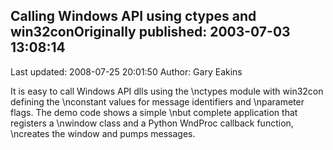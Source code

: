 ## Calling Windows API using ctypes and win32conOriginally published: 2003-07-03 13:08:14 
Last updated: 2008-07-25 20:01:50 
Author: Gary Eakins 
 
It is easy to call Windows API dlls using the\nctypes module with win32con defining the\nconstant values for message identifiers and\nparameter flags. The demo code shows a simple\nbut complete application that registers a\nwindow class and a Python WndProc callback function,\ncreates the window and pumps messages.